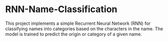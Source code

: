# RNN-Name-Classification
This project implements a simple Recurrent Neural Network (RNN) for classifying names into categories based on the characters in the name. The model is trained to predict the origin or category of a given name.
